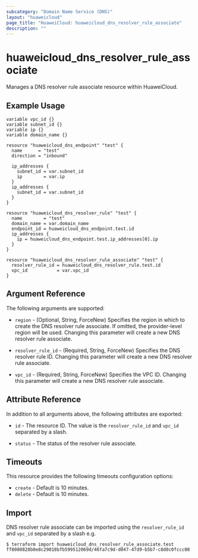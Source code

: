 ```yaml
---
subcategory: "Domain Name Service (DNS)"
layout: "huaweicloud"
page_title: "HuaweiCloud: huaweicloud_dns_resolver_rule_associate"
description: ""
---
```


# huaweicloud_dns_resolver_rule_associate

Manages a DNS resolver rule associate resource within HuaweiCloud.

## Example Usage

```hcl
variable vpc_id {}
variable subnet_id {}
variable ip {}
variable domain_name {}

resource "huaweicloud_dns_endpoint" "test" {
  name      = "test"
  direction = "inbound"

  ip_addresses {
    subnet_id = var.subnet_id
    ip        = var.ip
  }
  ip_addresses {
    subnet_id = var.subnet_id
  }
}

resource "huaweicloud_dns_resolver_rule" "test" {
  name        = "test"
  domain_name = var.domain_name
  endpoint_id = huaweicloud_dns_endpoint.test.id
  ip_addresses {
    ip = huaweicloud_dns_endpoint.test.ip_addresses[0].ip
  }
}

resource "huaweicloud_dns_resolver_rule_associate" "test" {
  resolver_rule_id = huaweicloud_dns_resolver_rule.test.id
  vpc_id           = var.vpc_id
}
```

## Argument Reference

The following arguments are supported:

* `region` - (Optional, String, ForceNew) Specifies the region in which to create the DNS resolver rule associate.
  If omitted, the provider-level region will be used. Changing this parameter will create a new DNS resolver rule associate.

* `resolver_rule_id` - (Required, String, ForceNew) Specifies the DNS resolver rule ID.
  Changing this parameter will create a new DNS resolver rule associate.

* `vpc_id` - (Required, String, ForceNew) Specifies the VPC ID.
  Changing this parameter will create a new DNS resolver rule associate.

## Attribute Reference

In addition to all arguments above, the following attributes are exported:

* `id` - The resource ID. The value is the `resolver_rule_id` and `vpc_id` separated by a slash.

* `status` - The status of the resolver rule associate.

## Timeouts

This resource provides the following timeouts configuration options:

* `create` - Default is 10 minutes.
* `delete` - Default is 10 minutes.

## Import

DNS resolver rule associate can be imported using the `resolver_rule_id` and `vpc_id` separated by a slash e.g.

```
$ terraform import huaweicloud_dns_resolver_rule_associate.test ff8080828b0e8c29018bfb599512069d/46fa7c9d-d047-47d9-b5b7-c8d0c0fccc08
```
